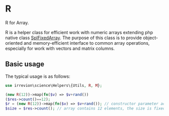 # R

R for Array.

R is a helper class for efficient work with numeric arrays extending php native class [SplFixedArray](https://www.php.net/manual/en/class.splfixedarray.php). The purpose of this class is to provide object-oriented and memory-efficient interface to common array operations, especially for work with vectors and matrix columns.

## Basic usage

The typical usage is as follows:
```php
use irrevion\science\Helpers\{Utils, R, M};

(new R(12))->map(fn($v) => $v+rand())
($res->count()==12);
$r = (new R(12))->map(fn($v) => $v+rand()); // constructor parameter accepts number of elements; this will create array and seed random values
$size = $res->count(); // array contains 12 elements, the size is fixed
```